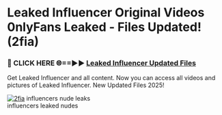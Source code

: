 # Leaked Influencer Original Videos 0nlyFans Leaked - Files Updated! (2fia)

<h3>🔴 CLICK HERE 🌐==►► <a href="https://tinyurl.com/x26r9saj" rel="nofollow">Leaked Influencer Updated Files</a></h3>

Get Leaked Influencer and all content. Now you can access all videos and pictures of Leaked Influencer. New Updated Files 2025!

[![2fia](https://i.imgur.com/LkgZPqh.gif)](https://tinyurl.com/x26r9saj)
influencers nude leaks<br>
influencers leaked nudes